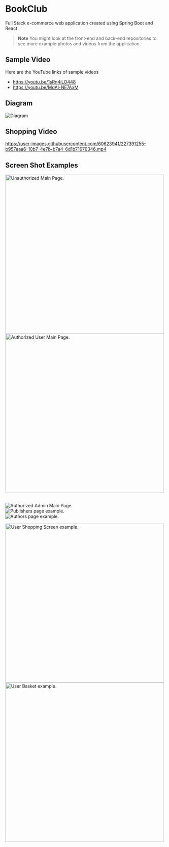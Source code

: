 # BookClub

Full Stack e-commerce web application created using Spring Boot and React

> **Note**
> You might look at the front-end and back-end repositories to see more example photos and videos from the application.

## Sample Video

Here are the YouTube links of sample videos
* https://youtu.be/1sRn4iLO448 
* https://youtu.be/MdAl-NE7AxM

## Diagram

![Diagram](https://user-images.githubusercontent.com/60623941/227266102-966e0e2b-2669-4009-8296-5181a25a7802.PNG)

## Shopping Video

https://user-images.githubusercontent.com/60623941/227391255-b957eaa6-10b7-4e7b-b7a4-6d1b71676346.mp4

## Screen Shot Examples

<p float="left">
  <img src="https://user-images.githubusercontent.com/60623941/227337712-f1beef7e-a5d2-4051-9834-d89bb18622c8.PNG" width="500" alt="Unauthorized Main Page."/>
  <img src="https://user-images.githubusercontent.com/60623941/227337739-d0806278-e912-401c-ae1a-8d271b7781f5.PNG" width="500" alt="Authorized User Main Page."/>
</p>

<br>
<img src="https://user-images.githubusercontent.com/60623941/227337751-a396878d-58e0-411c-9674-8969b5d12ac5.PNG" alt="Authorized Admin Main Page."/>

<br>

<img src="https://user-images.githubusercontent.com/60623941/227338850-cc3c920d-ecef-413f-aec4-f5b5d9565b69.PNG" alt="Publishers page example."/>
<br>
<img src="https://user-images.githubusercontent.com/60623941/227393136-2075b343-4330-4c94-8f6e-abca9c854aae.PNG" alt="Authors page example."/>
<br>
<p float="left">
  <img src="https://user-images.githubusercontent.com/60623941/227339826-2c063817-9512-4af0-90c7-6e02479f3f14.PNG" width="500" alt="User Shopping Screen example."/>
  <img src="https://user-images.githubusercontent.com/60623941/227339962-30fcbad5-3c7e-4ca6-a3c8-2c33002ea190.PNG" width="500" alt="User Basket example."/>
</p>
<br>
